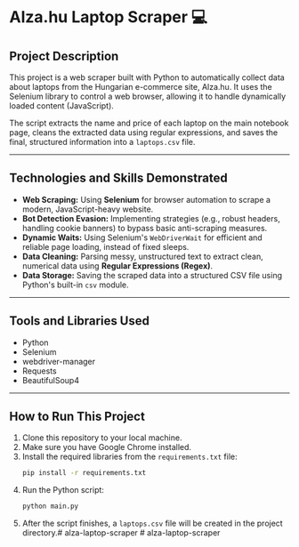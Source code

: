 # Alza.hu Laptop Scraper 💻

## Project Description

This project is a web scraper built with Python to automatically collect data about laptops from the Hungarian e-commerce site, Alza.hu. It uses the Selenium library to control a web browser, allowing it to handle dynamically loaded content (JavaScript).

The script extracts the name and price of each laptop on the main notebook page, cleans the extracted data using regular expressions, and saves the final, structured information into a `laptops.csv` file.

---

## Technologies and Skills Demonstrated

- **Web Scraping:** Using **Selenium** for browser automation to scrape a modern, JavaScript-heavy website.
- **Bot Detection Evasion:** Implementing strategies (e.g., robust headers, handling cookie banners) to bypass basic anti-scraping measures.
- **Dynamic Waits:** Using Selenium's `WebDriverWait` for efficient and reliable page loading, instead of fixed sleeps.
- **Data Cleaning:** Parsing messy, unstructured text to extract clean, numerical data using **Regular Expressions (Regex)**.
- **Data Storage:** Saving the scraped data into a structured CSV file using Python's built-in `csv` module.

---

## Tools and Libraries Used

* Python
* Selenium
* webdriver-manager
* Requests
* BeautifulSoup4

---

## How to Run This Project

1.  Clone this repository to your local machine.
2.  Make sure you have Google Chrome installed.
3.  Install the required libraries from the `requirements.txt` file:
    ```bash
    pip install -r requirements.txt
    ```
4.  Run the Python script:
    ```bash
    python main.py
    ```
5.  After the script finishes, a `laptops.csv` file will be created in the project directory.#   a l z a - l a p t o p - s c r a p e r  
 #   a l z a - l a p t o p - s c r a p e r  
 